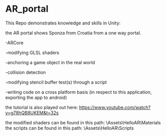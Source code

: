 # AR_portal

This Repo demonstrates knowledge and skills in Unity:

the AR portal shows Sponza from Croatia from a one way portal.

-ARCore 

-modifying GLSL shaders 

-anchoring a game object in the real world

-collision detection

-modifying stencil buffer test(s) through a script

-writing code on a cross platform basis (in respect to this application, exporting the app to android)

the tutorial is also played out here: https://www.youtube.com/watch?v=g78hQB8UKEM&t=32s

the modified shaders can be found in this path: \\Assets\HelloAR\Materials
the scripts can be found in this path: \\Assets\HelloAR\Scripts 
